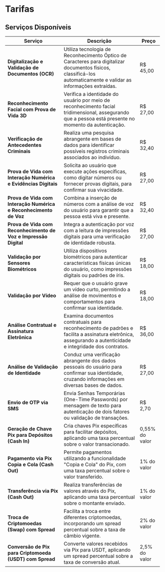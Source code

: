 # Tarifas

## Serviços Disponíveis


| **Serviço**                                                                 | **Descrição**                                                                                                                                                                                                 | **Preço**        |
|-----------------------------------------------------------------------------|---------------------------------------------------------------------------------------------------------------------------------------------------------------------------------------------------------------|------------------|
| **Digitalização e Validação de Documentos (OCR)**                          | Utiliza tecnologia de Reconhecimento Óptico de Caracteres para digitalizar documentos físicos, classificá-los automaticamente e validar as informações extraídas.                                             | R$ 45,00         |
| **Reconhecimento Facial com Prova de Vida 3D**                             | Verifica a identidade do usuário por meio de reconhecimento facial tridimensional, assegurando que a pessoa está presente no momento da autenticação.                                                         | R$ 27,00         |
| **Verificação de Antecedentes Criminais**                                  | Realiza uma pesquisa abrangente em bases de dados para identificar possíveis registros criminais associados ao indivíduo.                                                                                     | R$ 32,40         |
| **Prova de Vida com Interação Numérica e Evidências Digitais**             | Solicita ao usuário que execute ações específicas, como digitar números ou fornecer provas digitais, para confirmar sua vivacidade.                                                                           | R$ 27,00         |
| **Prova de Vida com Interação Numérica e Reconhecimento de Voz**           | Combina a inserção de números com a análise de voz do usuário para garantir que a pessoa está viva e presente.                                                                                                | R$ 32,40         |
| **Prova de Vida com Reconhecimento de Voz e Impressão Digital**            | Integra a autenticação por voz com a leitura de impressões digitais para uma verificação de identidade robusta.                                                                                               | R$ 27,00         |
| **Validação por Sensores Biométricos**                                     | Utiliza dispositivos biométricos para autenticar características físicas únicas do usuário, como impressões digitais ou padrões de íris.                                                                      | R$ 18,00         |
| **Validação por Vídeo**                                                    | Requer que o usuário grave um vídeo curto, permitindo a análise de movimentos e comportamentos para confirmar sua identidade.                                                                                 | R$ 18,00         |
| **Análise Contratual e Assinatura Eletrônica**                             | Examina documentos contratuais para reconhecimento de padrões e facilita a assinatura eletrônica, assegurando a autenticidade e integridade dos contratos.                                                    | R$ 36,00         |
| **Análise de Validação de Identidade**                                     | Conduz uma verificação abrangente dos dados pessoais do usuário para confirmar sua identidade, cruzando informações em diversas bases de dados.                                                               | R$ 27,00         |
| **Envio de OTP via SMS**                                                   | Envia Senhas Temporárias (One-Time Passwords) por mensagem de texto para autenticação de dois fatores ou validação de transações.                                                                             | R$ 2,70          |
| **Geração de Chave Pix para Depósitos (Cash In)**                          | Cria chaves Pix específicas para facilitar depósitos, aplicando uma taxa percentual sobre o valor transacionado.                                                                                              | 0,55% do valor   |
| **Pagamento via Pix Copia e Cola (Cash Out)**                              | Permite pagamentos utilizando a funcionalidade "Copia e Cola" do Pix, com uma taxa percentual sobre o valor transferido.                                                                                      | 1% do valor      |
| **Transferência via Pix (Cash Out)**                                       | Realiza transferências de valores através do Pix, aplicando uma taxa percentual sobre o montante enviado.                                                                                                     | 1% do valor      |
| **Troca de Criptomoedas (Swap) com Spread**                                | Facilita a troca entre diferentes criptomoedas, incorporando um spread percentual sobre a taxa de câmbio vigente.                                                                                              | 2% do valor      |
| **Conversão de Pix para Criptomoeda (USDT) com Spread**                    | Converte valores recebidos via Pix para USDT, aplicando um spread percentual sobre a taxa de conversão atual.                                                                                                 | 2,5% do valor    |
